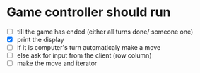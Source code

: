 # Game controller should run
- [ ] till the game has ended (either all turns done/ someone one)
- [x] print the display
- [ ] if it is computer's turn automaticaly make a move
- [ ] else ask for input from the client (row column)
- [ ] make the move and iterator